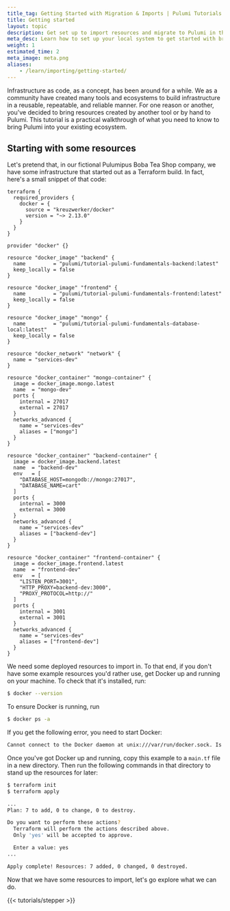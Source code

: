 ```yaml
---
title_tag: Getting Started with Migration & Imports | Pulumi Tutorials
title: Getting started
layout: topic
description: Get set up to import resources and migrate to Pulumi in this tutorial.
meta_desc: Learn how to set up your local system to get started with bringing Pulumi into your existing ecosystem in this tutorial.
weight: 1
estimated_time: 2
meta_image: meta.png
aliases:
    - /learn/importing/getting-started/
---
```


Infrastructure as code, as a concept, has been around for a while. We as a community have created many tools and ecosystems to build infrastructure in a reusable, repeatable, and reliable manner. For one reason or another, you've decided to bring resources created by another tool or by hand to Pulumi. This tutorial is a practical walkthrough of what you need to know to bring Pulumi into your existing ecosystem.

## Starting with some resources

Let's pretend that, in our fictional Pulumipus Boba Tea Shop company, we have some infrastructure that started out as a Terraform build. In fact, here's a small snippet of that code:

```hcl {.line-numbers}
terraform {
  required_providers {
    docker = {
      source = "kreuzwerker/docker"
      version = "~> 2.13.0"
    }
  }
}

provider "docker" {}

resource "docker_image" "backend" {
  name         = "pulumi/tutorial-pulumi-fundamentals-backend:latest"
  keep_locally = false
}

resource "docker_image" "frontend" {
  name         = "pulumi/tutorial-pulumi-fundamentals-frontend:latest"
  keep_locally = false
}

resource "docker_image" "mongo" {
  name         = "pulumi/tutorial-pulumi-fundamentals-database-local:latest"
  keep_locally = false
}

resource "docker_network" "network" {
  name = "services-dev"
}

resource "docker_container" "mongo-container" {
  image = docker_image.mongo.latest
  name  = "mongo-dev"
  ports {
    internal = 27017
    external = 27017
  }
  networks_advanced {
    name = "services-dev"
    aliases = ["mongo"]
  }
}

resource "docker_container" "backend-container" {
  image = docker_image.backend.latest
  name  = "backend-dev"
  env   = [
    "DATABASE_HOST=mongodb://mongo:27017",
    "DATABASE_NAME=cart"
  ]
  ports {
    internal = 3000
    external = 3000
  }
  networks_advanced {
    name = "services-dev"
    aliases = ["backend-dev"]
  }
}

resource "docker_container" "frontend-container" {
  image = docker_image.frontend.latest
  name  = "frontend-dev"
  env   = [
    "LISTEN_PORT=3001",
    "HTTP_PROXY=backend-dev:3000",
    "PROXY_PROTOCOL=http://"
  ]
  ports {
    internal = 3001
    external = 3001
  }
  networks_advanced {
    name = "services-dev"
    aliases = ["frontend-dev"]
  }
}
```

We need some deployed resources to import in. To that end, if you don't have some example resources you'd rather use, get Docker up and running on your machine. To check that it's installed, run:

```bash
$ docker --version
```

To ensure Docker is running, run

```bash
$ docker ps -a
```

If you get the following error, you need to start Docker:

```bash
Cannot connect to the Docker daemon at unix:///var/run/docker.sock. Is the docker daemon running?
```

Once you've got Docker up and running, copy this example to a `main.tf` file in a new directory. Then run the following commands in that directory to stand up the resources for later:

```bash
$ terraform init
$ terraform apply

...
Plan: 7 to add, 0 to change, 0 to destroy.

Do you want to perform these actions?
  Terraform will perform the actions described above.
  Only 'yes' will be accepted to approve.

  Enter a value: yes
...

Apply complete! Resources: 7 added, 0 changed, 0 destroyed.
```

Now that we have some resources to import, let's go explore what we can do.

{{< tutorials/stepper >}}
